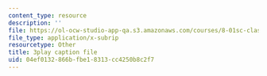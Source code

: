 ```yaml
---
content_type: resource
description: ''
file: https://ol-ocw-studio-app-qa.s3.amazonaws.com/courses/8-01sc-classical-mechanics-fall-2016/04ef0132866bfbe18313cc4250b8c2f7_63U4_OxohOw.srt
file_type: application/x-subrip
resourcetype: Other
title: 3play caption file
uid: 04ef0132-866b-fbe1-8313-cc4250b8c2f7
---
```

